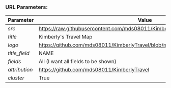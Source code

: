 
### URL Parameters:

| Parameter     | Value                                                                      |
| ------------- | ---------------------------------------------------------------------------------|
| _src_         | https://raw.githubusercontent.com/mds08011/KimberlyTravels/master/KS_Map.geojson |
| _title_       | Kimberly's Travel Map                                                            |
| _logo_        | https://github.com/mds08011/KimberlyTravel/blob/master/assets/img/favicon.ico    |
| _title_field_ | NAME                                                                             |
| _fields_      | All (I want all fields to be shown)                                              |
| _attribution_ | https://github.com/mds08011/KimberlyTravel                                       |
| _cluster_     | True                                                                             |

